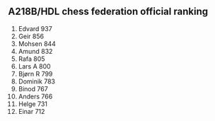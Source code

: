 A218B/HDL chess federation official ranking
-------------------------------------------
1.  Edvard  937
2.  Geir    856
3.  Mohsen  844
4.  Amund   832
5.  Rafa    805
6.  Lars A  800
7.  Bjørn R 799
8.  Dominik 783
9.  Binod   767
10. Anders  766
11. Helge   731
12. Einar   712
